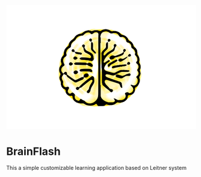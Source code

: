 <p align="center">
  <img src="./images/logo.png" alt="-_-">
</p>


# BrainFlash
This a simple customizable learning application based on Leitner system
